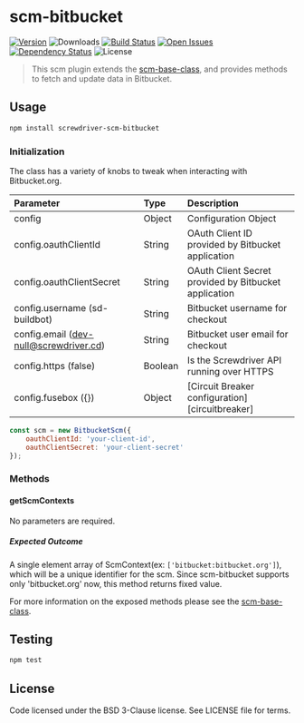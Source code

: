 # scm-bitbucket
[![Version][npm-image]][npm-url] ![Downloads][downloads-image] [![Build Status][status-image]][status-url] [![Open Issues][issues-image]][issues-url] [![Dependency Status][daviddm-image]][daviddm-url] ![License][license-image]

> This scm plugin extends the [scm-base-class](https://github.com/screwdriver-cd/scm-base), and provides methods to fetch and update data in Bitbucket.

## Usage

```bash
npm install screwdriver-scm-bitbucket
```

### Initialization

The class has a variety of knobs to tweak when interacting with Bitbucket.org.

| Parameter        | Type  |  Description |
| :-------------   | :---- | :-------------|
| config        | Object | Configuration Object |
| config.oauthClientId | String | OAuth Client ID provided by Bitbucket application |
| config.oauthClientSecret | String | OAuth Client Secret provided by Bitbucket application |
| config.username (sd-buildbot) | String | Bitbucket username for checkout |
| config.email (dev-null@screwdriver.cd) | String | Bitbucket user email for checkout |
| config.https (false) | Boolean | Is the Screwdriver API running over HTTPS |
| config.fusebox ({}) | Object | [Circuit Breaker configuration][circuitbreaker] |
```js
const scm = new BitbucketScm({
    oauthClientId: 'your-client-id',
    oauthClientSecret: 'your-client-secret'
});
```

### Methods

#### getScmContexts

No parameters are required.

##### Expected Outcome

A single element array of ScmContext(ex: `['bitbucket:bitbucket.org']`), which will be a unique identifier for the scm.
Since scm-bitbucket supports only 'bitbucket.org' now, this method returns fixed value.

For more information on the exposed methods please see the [scm-base-class].

## Testing

```bash
npm test
```

## License

Code licensed under the BSD 3-Clause license. See LICENSE file for terms.

[npm-image]: https://img.shields.io/npm/v/screwdriver-scm-bitbucket.svg
[npm-url]: https://npmjs.org/package/screwdriver-scm-bitbucket
[downloads-image]: https://img.shields.io/npm/dt/screwdriver-scm-bitbucket.svg
[license-image]: https://img.shields.io/npm/l/screwdriver-scm-bitbucket.svg
[issues-image]: https://img.shields.io/github/issues/screwdriver-cd/screwdriver.svg
[issues-url]: https://github.com/screwdriver-cd/screwdriver/issues
[status-image]: https://cd.screwdriver.cd/pipelines/15/badge
[status-url]: https://cd.screwdriver.cd/pipelines/15
[daviddm-image]: https://david-dm.org/screwdriver-cd/scm-bitbucket.svg?theme=shields.io
[daviddm-url]: https://david-dm.org/screwdriver-cd/scm-bitbucket
[scm-base-class]: https://github.com/screwdriver-cd/scm-base
